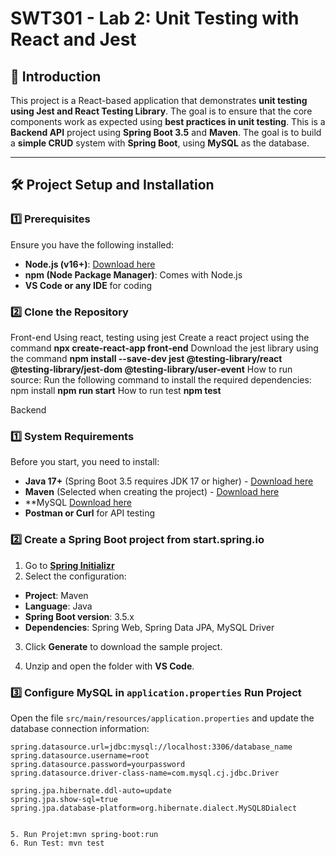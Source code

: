 # SWT301 - Lab 2: Unit Testing with React and Jest

## 📌 Introduction
This project is a React-based application that demonstrates **unit testing using Jest and React Testing Library**. The goal is to ensure that the core components work as expected using **best practices in unit testing**.
This is a **Backend API** project using **Spring Boot 3.5** and **Maven**. The goal is to build a **simple CRUD** system with **Spring Boot**, using **MySQL** as the database.

---

## 🛠 Project Setup and Installation

### **1️⃣ Prerequisites**
Ensure you have the following installed:
- **Node.js (v16+)**: [Download here](https://nodejs.org/)
- **npm (Node Package Manager)**: Comes with Node.js
- **VS Code or any IDE** for coding

### **2️⃣ Clone the Repository**

Front-end
Using react, testing using jest
Create a react project using the command **npx create-react-app front-end**
Download the jest library using the command **npm install --save-dev jest @testing-library/react @testing-library/jest-dom @testing-library/user-event**
How to run source:
Run the following command to install the required dependencies: npm install
**npm run start**
How to run test **npm test**


Backend 
### **1️⃣ System Requirements**
Before you start, you need to install:
- **Java 17+** (Spring Boot 3.5 requires JDK 17 or higher) - [Download here](https://adoptium.net/)
- **Maven** (Selected when creating the project) - [Download here](https://maven.apache.org/)
- **MySQL [Download here](https://cdn.mysql.com//Downloads/MySQLInstaller/mysql-installer-web-community-8.0.40.0.msi)
- **Postman or Curl** for API testing

### **2️⃣ Create a Spring Boot project from start.spring.io**
1. Go to **[Spring Initializr](https://start.spring.io/)**
2. Select the configuration:
- **Project**: Maven
- **Language**: Java
- **Spring Boot version**: 3.5.x
- **Dependencies**: Spring Web, Spring Data JPA, MySQL Driver 
3. Click **Generate** to download the sample project.

4. Unzip and open the folder with **VS Code**.
### **3️⃣ Configure MySQL in `application.properties`** Run Project
Open the file `src/main/resources/application.properties` and update the database connection information:
```properties
spring.datasource.url=jdbc:mysql://localhost:3306/database_name
spring.datasource.username=root
spring.datasource.password=yourpassword
spring.datasource.driver-class-name=com.mysql.cj.jdbc.Driver

spring.jpa.hibernate.ddl-auto=update
spring.jpa.show-sql=true
spring.jpa.database-platform=org.hibernate.dialect.MySQL8Dialect


5. Run Projet:mvn spring-boot:run
6. Run Test: mvn test





